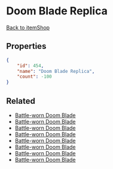 # Doom Blade Replica

<no description available>

[Back to itemShop](../item-shops.md)

## Properties

```json
{
    "id": 454,
    "name": "Doom Blade Replica",
    "count": -100
}
```

## Related

- [Battle-worn Doom Blade](../items/14274-battle-worn-doom-blade.md)
- [Battle-worn Doom Blade](../items/14275-battle-worn-doom-blade.md)
- [Battle-worn Doom Blade](../items/14276-battle-worn-doom-blade.md)
- [Battle-worn Doom Blade](../items/14277-battle-worn-doom-blade.md)
- [Battle-worn Doom Blade](../items/14278-battle-worn-doom-blade.md)
- [Battle-worn Doom Blade](../items/14279-battle-worn-doom-blade.md)
- [Battle-worn Doom Blade](../items/14280-battle-worn-doom-blade.md)
- [Battle-worn Doom Blade](../items/14281-battle-worn-doom-blade.md)

